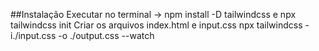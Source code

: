 ##Instalação
Executar no terminal -> npm install -D tailwindcss e npx tailwindcss init
Criar os arquivos index.html e input.css
npx tailwindcss - i./input.css -o ./output.css --watch

